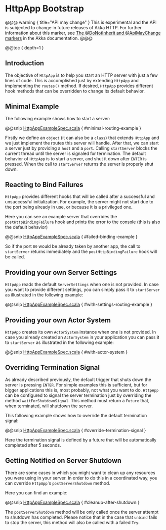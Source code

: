 <a id="http-app"></a>
# HttpApp Bootstrap

@@@ warning { title="API may change" }
This is experimental and the API is subjected to change in future releases of Akka HTTP.
For further information about this marker, see [The @DoNotInherit and @ApiMayChange markers](http://doc.akka.io/docs/akka/current/common/binary-compatibility-rules.html#The_@DoNotInherit_and_@ApiMayChange_markers)
in the Akka documentation.
@@@

@@toc { depth=1 }

## Introduction

The objective of `HttpApp` is to help you start an HTTP server with just a few lines of code.
This is accomplished just by extending `HttpApp` and implementing the `routes()` method.
If desired, `HttpApp` provides different hook methods that can be overridden to change its default behavior.

## Minimal Example

The following example shows how to start a server:

@@snip [HttpAppExampleSpec.scala](../../../../../test/scala/docs/http/scaladsl/HttpAppExampleSpec.scala) { #minimal-routing-example }

Firstly we define an `object` (it can also be a `class`) that extends `HttpApp` and we just implement the routes this server will handle.
After that, we can start a server just by providing a `host` and a `port`. Calling `startServer` blocks the current thread until the server is signaled for termination.
The default behavior of `HttpApp` is to start a server, and shut it down after `ENTER` is pressed. When the call to `startServer` returns the server is properly shut down.

## Reacting to Bind Failures

`HttpApp` provides different hooks that will be called after a successful and unsuccessful initialization. For example, the server
might not start due to the port being already in use, or because it is a privileged one.

Here you can see an example server that overrides the `postHttpBindingFailure` hook and prints the error to the console (this is also the default behavior)

@@snip [HttpAppExampleSpec.scala](../../../../../test/scala/docs/http/scaladsl/HttpAppExampleSpec.scala) { #failed-binding-example }

So if the port `80` would be already taken by another app, the call to `startServer` returns immediately and the `postHttpBindingFailure` hook will be called.

## Providing your own Server Settings

`HttpApp` reads the default `ServerSettings` when one is not provided.
In case you want to provide different settings, you can simply pass it to `startServer` as illustrated in the following example:

@@snip [HttpAppExampleSpec.scala](../../../../../test/scala/docs/http/scaladsl/HttpAppExampleSpec.scala) { #with-settings-routing-example }


## Providing your own Actor System

`HttpApp` creates its own `ActorSystem` instance when one is not provided.
In case you already created an `ActorSystem` in your application you can
pass it to `startServer` as illustrated in the following example:
 
@@snip [HttpAppExampleSpec.scala](../../../../../test/scala/docs/http/scaladsl/HttpAppExampleSpec.scala) { #with-actor-system }

## Overriding Termination Signal

As already described previously, the default trigger that shuts down the server is pressing `ENTER`.
For simple examples this is sufficient, but for bigger applications this is, most probably, not what you want to do.
`HttpApp` can be configured to signal the server termination just by overriding the method `waitForShutdownSignal`.
This method must return a `Future` that, when terminated, will shutdown the server.

This following example shows how to override the default termination signal:

@@snip [HttpAppExampleSpec.scala](../../../../../test/scala/docs/http/scaladsl/HttpAppExampleSpec.scala) { #override-termination-signal }

Here the termination signal is defined by a future that will be automatically completed after 5 seconds. 

## Getting Notified on Server Shutdown

There are some cases in which you might want to clean up any resources you were using in your server. In order to do this
in a coordinated way, you can override `HttpApp`'s `postServerShutdown` method.

Here you can find an example:

@@snip [HttpAppExampleSpec.scala](../../../../../test/scala/docs/http/scaladsl/HttpAppExampleSpec.scala) { #cleanup-after-shutdown }

The `postServerShutdown` method will be only called once the server attempt to shutdown has completed. Please notice that in
the case that `unbind` fails to stop the server, this method will also be called with a failed `Try`.
